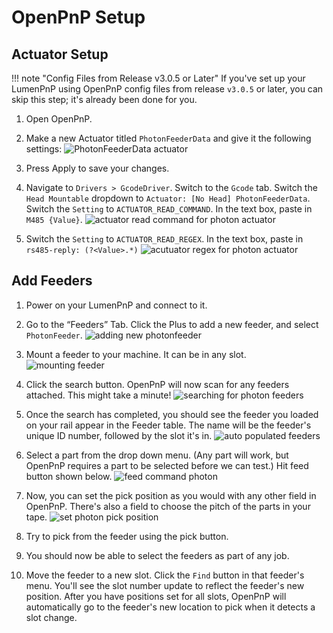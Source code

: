 # OpenPnP Setup

## Actuator Setup

!!! note "Config Files from Release v3.0.5 or Later"
      If you've set up your LumenPnP using OpenPnP config files from release `v3.0.5` or later, you can skip this step; it's already been done for you.

1. Open OpenPnP.
2. Make a new Actuator titled `PhotonFeederData` and give it the following settings:
   ![PhotonFeederData actuator](img/photon-actuator.png)
3. Press Apply to save your changes.
4. Navigate to `Drivers > GcodeDriver`. Switch to the `Gcode` tab. Switch the `Head Mountable` dropdown to `Actuator: [No Head] PhotonFeederData`. Switch the `Setting` to `ACTUATOR_READ_COMMAND`. In the text box, paste in `M485 {Value}`.
   ![actuator read command for photon actuator](img/actuator-read-data.png)

5. Switch the `Setting` to `ACTUATOR_READ_REGEX`. In the text box, paste in `rs485-reply: (?<Value>.*)`
   ![acutuator regex for photon actuator](img/photon-read-regex-data.png)

## Add Feeders

1. Power on your LumenPnP and connect to it.

2. Go to the “Feeders” Tab. Click the Plus to add a new feeder, and select `PhotonFeeder`.
   ![adding new photonfeeder](img/new-photon-feeder.png)

3. Mount a feeder to your machine. It can be in any slot.
   ![mounting feeder](../4-mounting/img/mounting.gif)

4. Click the search button. OpenPnP will now scan for any feeders attached. This might take a minute!
   ![searching for photon feeders](img/photon-scan.png)

5. Once the search has completed, you should see the feeder you loaded on your rail appear in the Feeder table. The name will be the feeder's unique ID number, followed by the slot it's in.
   ![auto populated feeders](img/auto-populated-feeders.png)

4. Select a part from the drop down menu. (Any part will work, but OpenPnP requires a part to be selected before we can test.) Hit feed button shown below.
   ![feed command photon](img/feed-photon-feeder.png)

5. Now, you can set the pick position as you would with any other field in OpenPnP. There's also a field to choose the pitch of the parts in your tape.
   ![set photon pick position](img/pick-position.png)

6. Try to pick from the feeder using the pick button.

7. You should now be able to select the feeders as part of any job.

8. Move the feeder to a new slot. Click the `Find` button in that feeder's menu. You'll see the slot number update to reflect the feeder's new position. After you have positions set for all slots, OpenPnP will automatically go to the feeder's new location to pick when it detects a slot change.
